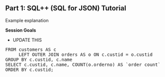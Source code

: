 ## <b>Part 1: SQL++ (SQL for JSON) Tutorial </b>

Example explanation

<b>Session Goals</b>

* UPDATE THIS

<pre id="example">
FROM customers AS c
     LEFT OUTER JOIN orders AS o ON c.custid = o.custid
GROUP BY c.custid, c.name
SELECT c.custid, c.name, COUNT(o.orderno) AS `order count`
ORDER BY c.custid;
</pre>

